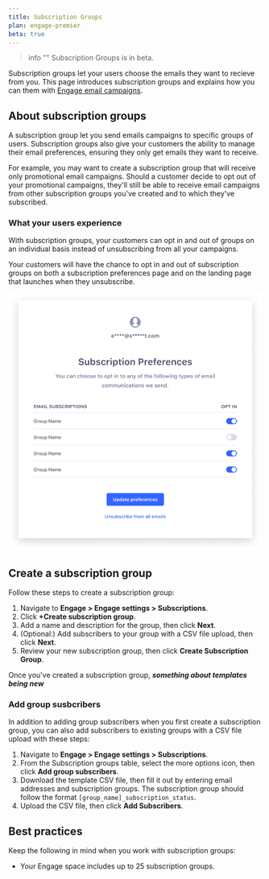 ```yaml
---
title: Subscription Groups  
plan: engage-premier
beta: true
---
```


> info ""
> Subscription Groups is in beta.

Subscription groups let your users choose the emails they want to recieve from you. This page introduces subscription groups and explains how you can them with [Engage email campaigns](/docs/engage/campaigns/email-campaigns/).

## About subscription groups

A subscription group let you send emails campaigns to specific groups of users. Subscription groups also give your customers the ability to manage their email preferences, ensuring they only get emails they want to receive.

For example, you may want to create a subscription group that will receive only promotional email campaigns. Should a customer decide to opt out of your promotional campaigns, they'll still be able to receive email campaigns from other subscription groups you've created and to which they've subscribed.

### What your users experience

With subscription groups, your customers can opt in and out of groups on an individual basis instead of unsubscribing from all your campaigns.

Your customers will have the chance to opt in and out of subscription groups on both a subscription preferences page and on the landing page that launches when they unsubscribe. 

![The subscription preferences page users see when opting in and out of subscription groups](../images/subscription_groups.png)

## Create a subscription group

Follow these steps to create a subscription group:

1. Navigate to **Engage > Engage settings > Subscriptions**. 
2. Click **+Create subscription group**.
3. Add a name and description for the group, then click **Next**.
4. (Optional:) Add subscribers to your group with a CSV file upload, then click **Next**.
5. Review your new subscription group, then click **Create Subscription Group**.

Once you've created a subscription group, *****something about templates being new*****

### Add group susbcribers

In addition to adding group subscribers when you first create a subscription group, you can also add subscribers to existing groups with a CSV file upload with these steps:

1. Navigate to **Engage > Engage settings > Subscriptions**. 
2. From the Subscription groups table, select the more options icon, then click **Add group subscribers**.
3. Download the template CSV file, then fill it out by entering email addresses and subscription groups. The subscription group should follow the format `[group_name]_subscription_status`.
4. Upload the CSV file, then click **Add Subscribers**.


## Best practices

Keep the following in mind when you work with subscription groups:

- Your Engage space includes up to 25 subscription groups.


